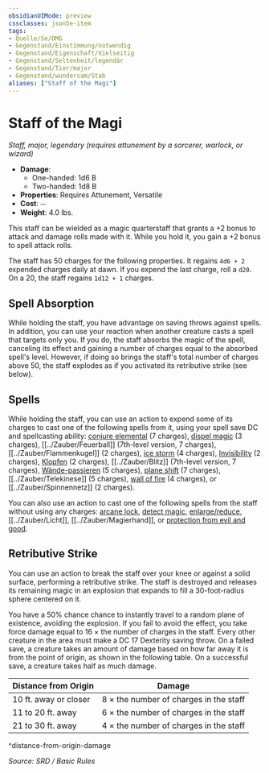 ```yaml
---
obsidianUIMode: preview
cssclasses: json5e-item
tags:
- Quelle/5e/DMG
- Gegenstand/Einstimmung/notwendig
- Gegenstand/Eigenschaft/Vielseitig
- Gegenstand/Seltenheit/legendär
- Gegenstand/Tier/major
- Gegenstand/wundersam/Stab
aliases: ["Staff of the Magi"]
---
```

# Staff of the Magi
*Staff, major, legendary (requires attunement by a sorcerer, warlock, or wizard)*  

- **Damage**:
  - One-handed: 1d6 B
  - Two-handed: 1d8 B
- **Properties**: Requires Attunement, Versatile
- **Cost**: ⏤
- **Weight**: 4.0 lbs.

This staff can be wielded as a magic quarterstaff that grants a +2 bonus to attack and damage rolls made with it. While you hold it, you gain a +2 bonus to spell attack rolls.

The staff has 50 charges for the following properties. It regains `4d6 + 2` expended charges daily at dawn. If you expend the last charge, roll a `d20`. On a 20, the staff regains `1d12 + 1` charges.

## Spell Absorption

While holding the staff, you have advantage on saving throws against spells. In addition, you can use your reaction when another creature casts a spell that targets only you. If you do, the staff absorbs the magic of the spell, canceling its effect and gaining a number of charges equal to the absorbed spell's level. However, if doing so brings the staff's total number of charges above 50, the staff explodes as if you activated its retributive strike (see below).

## Spells

While holding the staff, you can use an action to expend some of its charges to cast one of the following spells from it, using your spell save DC and spellcasting ability: [conjure elemental](../Zauber/Elementar-beschwören.md) (7 charges), [dispel magic](../Zauber/Magie-bannen.md) (3 charges), [[../Zauber/Feuerball]] (7th-level version, 7 charges), [[../Zauber/Flammenkugel]] (2 charges), [ice storm](../Zauber/Eissturm.md) (4 charges), [Invisibility](Verschiedenes/Archiv/DND/Archiv/Wiki/Invisibility.md) (2 charges), [Klopfen](../Zauber/Klopfen.md) (2 charges), [[../Zauber/Blitz]] (7th-level version, 7 charges), [Wände-passieren](../Zauber/Wände-passieren.md) (5 charges), [plane shift](../Zauber/Ebenenwechsel.md) (7 charges), [[../Zauber/Telekinese]] (5 charges), [wall of fire](../Zauber/Feuerwand.md) (4 charges), or [[../Zauber/Spinnennetz]] (2 charges).

You can also use an action to cast one of the following spells from the staff without using any charges: [arcane lock](../Zauber/Arkanes-Schloss.md), [detect magic](../Zauber/Magie-entdecken.md), [enlarge/reduce](../Zauber/Vergrößern-Verkleinern.md), [[../Zauber/Licht]], [[../Zauber/Magierhand]], or [protection from evil and good](../Zauber/Schutz-vor-Gut-und-Böse.md).

## Retributive Strike

You can use an action to break the staff over your knee or against a solid surface, performing a retributive strike. The staff is destroyed and releases its remaining magic in an explosion that expands to fill a 30-foot-radius sphere centered on it.

You have a 50% chance chance to instantly travel to a random plane of existence, avoiding the explosion. If you fail to avoid the effect, you take force damage equal to 16 × the number of charges in the staff. Every other creature in the area must make a DC 17 Dexterity saving throw. On a failed save, a creature takes an amount of damage based on how far away it is from the point of origin, as shown in the following table. On a successful save, a creature takes half as much damage.

| Distance from Origin | Damage |
|----------------------|--------|
| 10 ft. away or closer | 8 × the number of charges in the staff |
| 11 to 20 ft. away | 6 × the number of charges in the staff |
| 21 to 30 ft. away | 4 × the number of charges in the staff |
^distance-from-origin-damage

*Source: SRD / Basic Rules*